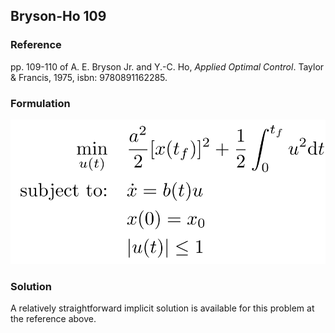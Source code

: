 ## Bryson-Ho 109

### Reference
pp. 109-110 of A. E. Bryson Jr. and Y.-C. Ho, *Applied Optimal Control*. Taylor & Francis, 1975, isbn: 9780891162285.

### Formulation
![formulation](assets/formulation.svg)

### Solution
A relatively straightforward implicit solution is available for this problem at the reference above.